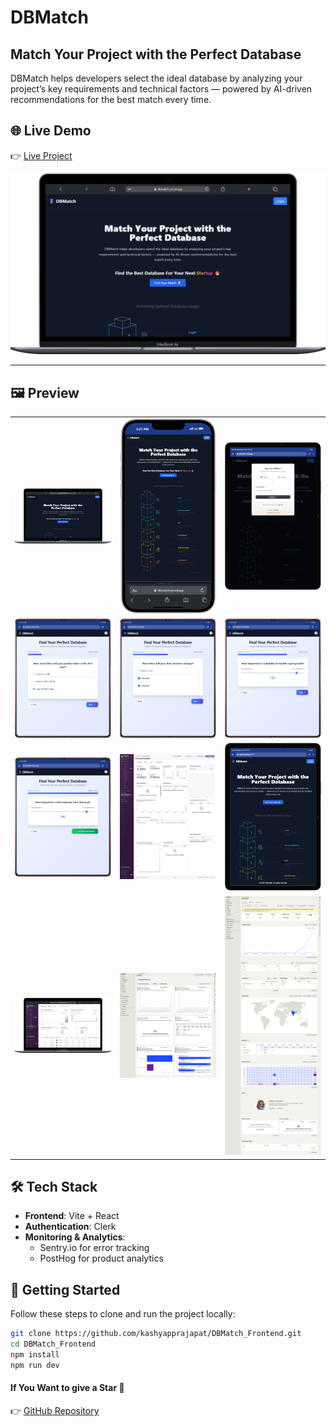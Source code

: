 # DBMatch

## Match Your Project with the Perfect Database

DBMatch helps developers select the ideal database by analyzing your project’s key requirements and technical factors — powered by AI-driven recommendations for the best match every time.

## 🌐 Live Demo

👉 [Live Project](https://dbmatch.vercel.app/)

![](./LiveImages/Laptop.png)

---

## 🖼️ Preview

<table>
  <tr>
    <td><img src="./LiveImages/Laptop.png" width="300"/></td>
    <td><img src="./LiveImages/Mobile.png" width="300"/></td>
    <td><img src="./LiveImages/clerk.png" width="300"/></td>
  </tr>
  <tr>
    <td><img src="./LiveImages/Que1.png" width="300"/></td>
    <td><img src="./LiveImages/Que2.png" width="300"/></td>
    <td><img src="./LiveImages/Que3.png" width="300"/></td>
  </tr>
   <tr>
    <td><img src="./LiveImages/Que4.png" width="300"/></td>
    <td><img src="./LiveImages/Santryiodashboard.png" width="300"/></td>
    <td><img src="./LiveImages/Galaxy-Tab-S7-localhost.png" width="300"/></td>
  </tr>
    <tr>
    <td><img src="./LiveImages/Sentryio.png" width="300"/></td>
    <td><img src="./LiveImages/Posthog1.png" width="300"/></td>
    <td><img src="./LiveImages/Posthog2.png" width="300"/></td>
  </tr>
</table>

## 🛠️ Tech Stack

- **Frontend**: Vite + React
- **Authentication**: Clerk
- **Monitoring & Analytics**:
  - Sentry.io for error tracking
  - PostHog for product analytics

## 🚀 Getting Started

Follow these steps to clone and run the project locally:

```bash
git clone https://github.com/kashyapprajapat/DBMatch_Frontend.git
cd DBMatch_Frontend
npm install
npm run dev
```


#### If You Want to give  a Star 🌟
👉 [GitHub Repository](https://github.com/kashyapprajapat/DBMatch_Frontend)
